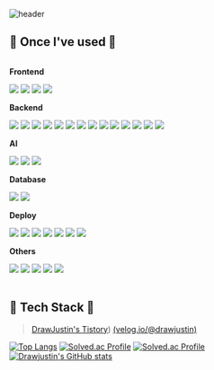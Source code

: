 ![header](https://capsule-render.vercel.app/api?type=rounded&color=timeGradient&text=Welcome%20to%20Drawjustin's%20GitHub%20👋&fontSize=40&fontAlignY=50&fontAlign=50&height=180&animation=twinkling)

## 🔨 Once I've used 🔨

<div style="display:flex; flex-direction:column; align-items:flex-start;">
    <!-- Frontend -->
    <p><strong>Frontend</strong></p>
    <div>
        <img src="https://img.shields.io/badge/html5-E34F26?style=for-the-badge&logo=html5&logoColor=white"> 
        <img src="https://img.shields.io/badge/css-1572B6?style=for-the-badge&logo=css3&logoColor=white"> 
        <img src="https://img.shields.io/badge/javascript-F7DF1E?style=for-the-badge&logo=javascript&logoColor=white">
        <img src="https://img.shields.io/badge/vue3-5A0FC8?style=for-the-badge&logo=pwa&logoColor=white">
    </div>
    <!-- Backend -->
    <p><strong>Backend</strong></p>
    <div>
        <img src="https://img.shields.io/badge/springboot-6DB33F?style=for-the-badge&logo=springboot&logoColor=white">
        <img src="https://img.shields.io/badge/spring mvc-DB7093?style=for-the-badge&logo=styledcomponents&logoColor=white"> 
        <img src="https://img.shields.io/badge/spring data jpa-3178C6?style=for-the-badge&logo=typescript&logoColor=white">
        <img src="https://img.shields.io/badge/spring security-06B6D4?style=for-the-badge&logo=tailwindcss&logoColor=white"> 
        <img src="https://img.shields.io/badge/Oauth2.0-0055FF?style=for-the-badge&logo=framer&logoColor=white">  
        <img src="https://img.shields.io/badge/mybatis-61DAFB?style=for-the-badge&logo=react&logoColor=white">
        <img src="https://img.shields.io/badge/jwt-000000?style=for-the-badge&logo=nextdotjs&logoColor=white">
        <img src="https://img.shields.io/badge/junit-FF4154?style=for-the-badge&logo=reactquery&logoColor=white">
        <img src="https://img.shields.io/badge/kafka-764ABC?style=for-the-badge&logo=redux&logoColor=white">
        <img src="https://img.shields.io/badge/android studio-CA4245?style=for-the-badge&logo=reactrouter&logoColor=white"> 
        <img src="https://img.shields.io/badge/python-3776AB?style=for-the-badge&logo=python&logoColor=white">
        <img src="https://img.shields.io/badge/fastapi-009688?style=for-the-badge&logo=fastapi&logoColor=white">
        <img src="https://img.shields.io/badge/C++-E0234E?style=for-the-badge&logo=nestjs&logoColor=white">
        <img src="https://img.shields.io/badge/opencv-EC5990?style=for-the-badge&logo=reacthookform&logoColor=white">
    </div>
    <!-- ai -->
    <p><strong>AI</strong></p>
    <div>
        <img src="https://img.shields.io/badge/jupyter-F37626?style=for-the-badge&logo=jupyter&logoColor=white">
        <img src="https://img.shields.io/badge/yolov5-013243?style=for-the-badge&logo=numpy&logoColor=white">
        <img src="https://img.shields.io/badge/matplotlib-EE4C2C?style=for-the-badge&logo=pytorch&logoColor=white">
    </div>
    <!-- Database -->
    <p><strong>Database</strong></p>
    <div>
        <img src="https://img.shields.io/badge/mysql-4479A1?style=for-the-badge&logo=mysql&logoColor=white"> 
        <img src="https://img.shields.io/badge/redis-DC382D?style=for-the-badge&logo=redis&logoColor=white">
    </div>
    <!-- Deploy -->
    <p><strong>Deploy</strong></p>
    <div>
        <img src="https://img.shields.io/badge/amazonec2-FF9900?style=for-the-badge&logo=amazonec2&logoColor=white"> 
        <img src="https://img.shields.io/badge/amazons3-569A31?style=for-the-badge&logo=amazons3&logoColor=white">
        <img src="https://img.shields.io/badge/api gate way-8DD6F9?style=for-the-badge&logo=webpack&logoColor=white">
        <img src="https://img.shields.io/badge/docker-000000?style=for-the-badge&logo=vercel&logoColor=white">
        <img src="https://img.shields.io/badge/kubernetes-764ABC?style=for-the-badge&logo=redux&logoColor=white">
        <img src="https://img.shields.io/badge/jenkins-4B32C3?style=for-the-badge&logo=eslint&logoColor=white">
        <img src="https://img.shields.io/badge/gerrit-F7B93E?style=for-the-badge&logo=prettier&logoColor=white">
    </div>
    <!-- Others -->
    <p><strong>Others</strong></p>
    <div>
        <img src="https://img.shields.io/badge/jira-0052CC?style=for-the-badge&logo=jira&logoColor=white">
        <img src="https://img.shields.io/badge/notion-000000?style=for-the-badge&logo=notion&logoColor=white">
        <img src="https://img.shields.io/badge/postman-FF6C37?style=for-the-badge&logo=postman&logoColor=white">
        <img src="https://img.shields.io/badge/figma-646CFF?style=for-the-badge&logo=vite&logoColor=white">
        <img src="https://img.shields.io/badge/erdcloud-FF4785?style=for-the-badge&logo=storybook&logoColor=white">
    </div>
<br>
</div>

## 🔧 Tech Stack 🔧
> [DrawJustin's Tistory](https://hjustin.tistory.com/))
> [(velog.io/@drawjustin)](https://velog.io/@drawjustin/posts)

[![Top Langs](https://github-readme-stats.vercel.app/api/top-langs/?username=Drawjustin&layout=compact&theme=tokyonight)](https://github.com/Drawjustin)
[![Solved.ac Profile](http://mazassumnida.wtf/api/v2/generate_badge?boj=guswhd903)](https://solved.ac/guswhd903/)
[![Solved.ac Profile](http://mazassumnida.wtf/api/v2/generate_badge?boj=guswhd9033)](https://solved.ac/guswhd9033/)
[![Drawjustin's GitHub stats](https://github-readme-stats.vercel.app/api?username=Drawjustin&include_all_commits=true&show_icons=true&theme=cobalt)](https://github.com/Drawjustin/github-readme-stats)


